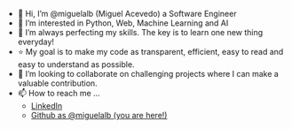 - 👋 Hi, I’m @miguelalb (Miguel Acevedo) a Software Engineer
- 👀 I’m interested in Python, Web, Machine Learning and AI
- 🌱 I’m always perfecting my skills. The key is to learn one new thing everyday!
- ⭐ My goal is to make my code as transparent, efficient, easy to read and easy to understand as possible.
- 💞️ I’m looking to collaborate on challenging projects where I can make a valuable contribution.
- 📫 How to reach me ...
  - [LinkedIn](https://www.linkedin.com/in/miguel-acevedo)
  - [Github as @miguelalb (you are here!)](https://github.com/miguelalb)

<!---
miguelalb/miguelalb is a ✨ special ✨ repository because its `README.md` (this file) appears on your GitHub profile.
You can click the Preview link to take a look at your changes.
--->
